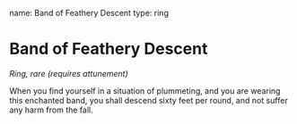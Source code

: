 name: Band of Feathery Descent
type: ring

# Band of Feathery Descent
_Ring, rare (requires attunement)_

When you find yourself in a situation of plummeting, and you are wearing this enchanted band, you shall descend sixty feet per round, and not suffer any harm from the fall. 
